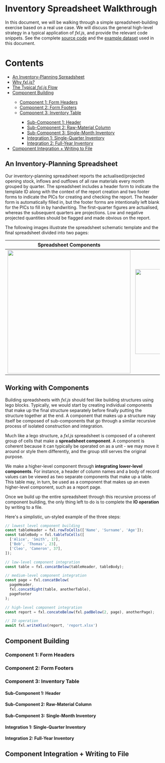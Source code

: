 # Inventory Spreadsheet Walkthrough

In this document, we will be walking through a simple spreadsheet-building exercise based on a real use case. We will discuss the general high-level strategy in a typical application of _fxl.js_, and provide the relevant code snippets. See the complete [source code](packages/example/src/main.ts) and the [example dataset](packages/example/src/assets/inventory.json) used in this document.

# Contents

<ul>
  <li><a href="#an-inventory-planning-spreadsheet">An Inventory-Planning Spreadsheet</a></li>
  <li><a href="#why-fxljs">Why <i>fxl.js?</i></a></li>
  <li><a href="#the-typical-fxljs-flow">The Typical <i>fxl.js</i> Flow</a></li>
  <li><a href="#component-building">Component Building</a></li>
    <ul>
      <li><a href="#component-1-form-headers">Component 1: Form Headers</a></li>
      <li><a href="#component-2-form-footers">Component 2: Form Footers</a></li>
      <li><a href="#component-3-inventory-table">Component 3: Inventory Table</a></li>
      <ul>
        <li> <a href="#sub-component-1-header">Sub-Component 1: Header</a></li>
        <li> <a href="#sub-component-2-raw-material-column">Sub-Component 2: Raw-Material Column</a></li>
        <li> <a href="#sub-component-3-single-month-inventory">Sub-Component 3: Single-Month Inventory</a></li>
        <li> <a href="#integration-1-single-quarter-inventory">Integration 1: Single-Quarter Inventory</a></li>
        <li> <a href="#integration-1-full-year-inventory">Integration 2: Full-Year Inventory</a></li>
      </ul>
   </ul>
  <li><a href="#component-integration-writing-to-file">Component Integration + Writing to File</a></li>
</ul>

## An Inventory-Planning Spreadsheet

Our inventory-planning spreadsheet reports the actualised/projected opening stock, inflows and outflows of all raw materials every month grouped by quarter. The spreadsheet includes a header form to indicate the template ID along with the context of the report creation and two footer forms to indicate the PICs for creating and checking the report. The header form is automatically filled in, but the footer forms are intentionally left blank for the PICs to fill in by handwriting. The first-quarter figures are actualised, whereas the subsequent quarters are projections. Low and negative projected quantities should be flagged and made obvious on the report.

The following images illustrate the spreadsheet schematic template and the final spreadsheet divided into two pages:

<p align="center"></p>
<table>
    <thead>
        <tr>
            <th align="center">Spreadsheet Components</th>
            <th align="center">Page 1</th>
            <th align="center">Page 2</th>
        </tr>
    </thead>
    <tbody>
        <tr>
            <td align="center">
                <img src="https://i.imgur.com/PYyW3Dr.png" width="400" />
            </td>
            <td align="center">
                <img src="https://i.imgur.com/cFYZVSl.png" width="275" />
            </td>
            <td align="center">
                <img src="https://i.imgur.com/SLqJbtH.png" width="275" />
            </td>
        </tr>
    </tbody>
</table>
<p></p>

## Working with Components

Building spreadsheets with _fxl.js_ should feel like building structures using lego blocks. Typically, we would start by creating individual components that make up the final structure separately before finally putting the structure together at the end. A component that makes up a structure may itself be composed of sub-components that go through a similar recursive process of isolated construction and integration.

Much like a lego structure, a _fxl.js_ spreadsheet is composed of a coherent group of cells that make a **spreadsheet component**. A component is coherent because it can typically be operated on as a unit - we may move it around or style them differently, and the group still serves the original purpose. 

We make a higher-level component through **integrating lower-level components**. For instance, a header of column names and a body of record values can be viewed as two separate components that make up a table. This table may, in turn, be used as a component that makes up an even higher-level component, such as a report page. 

Once we build up the entire spreadsheet through this recursive process of component building, the only thing left to do is to complete the **IO operation** by writing to a file.

Here's a simplistic, un-styled example of the three steps:

```typescript
// lowest level component building
const tableHeader = fxl.rowToCells(['Name', 'Surname', 'Age']);
const tableBody = fxl.tableToCells([
  ['Alice', 'Smith', 17],
  ['Bob', 'Thomas', 23],
  ['Cleo', 'Cameron', 37],
]);

// low-level component integration
const table = fxl.concatBelow(tableHeader, tableBody);

// medium-level component integration
const page = fxl.concatBelow(
  pageHeader,
  fxl.concatRight(table, anotherTable),
  pageFooter
);

// high-level component integration
const report = fxl.concateBelow(fxl.padBelow(2, page), anotherPage);

// IO operation
await fxl.writeXlsx(report, 'report.xlsx')
```

## Component Building

### Component 1: Form Headers

### Component 2: Form Footers

### Component 3: Inventory Table

#### Sub-Component 1: Header

#### Sub-Component 2: Raw-Material Column

#### Sub-Component 3: Single-Month Inventory

#### Integration 1: Single-Quarter Inventory

#### Integration 2: Full-Year Inventory

## Component Integration + Writing to File
